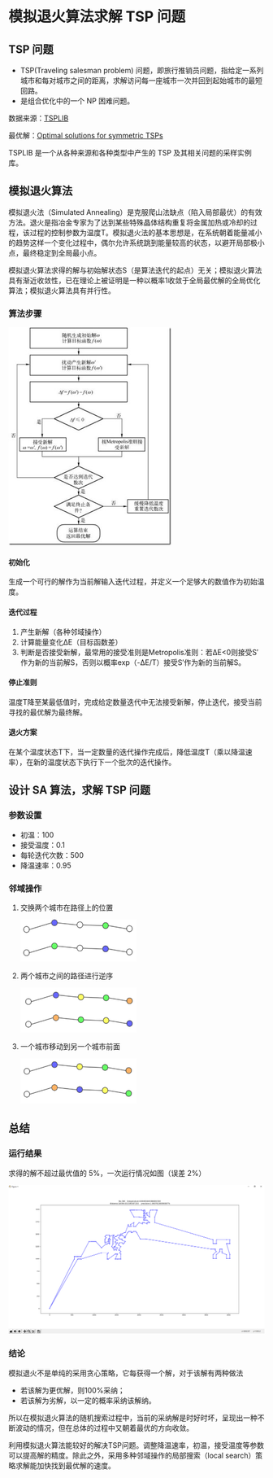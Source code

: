 # 模拟退火算法求解 TSP 问题

## TSP 问题

- TSP(Traveling salesman problem) 问题，即旅行推销员问题，指给定一系列城市和每对城市之间的距离，求解访问每一座城市一次并回到起始城市的最短回路。
- 是组合优化中的一个 NP 困难问题。

数据来源：[TSPLIB](https://comopt.ifi.uni-heidelberg.de/software/TSPLIB95/tsp/)

最优解：[Optimal solutions for symmetric TSPs](https://comopt.ifi.uni-heidelberg.de/software/TSPLIB95/STSP.html)

TSPLIB 是一个从各种来源和各种类型中产生的 TSP 及其相关问题的采样实例库。


## 模拟退火算法

模拟退火法（Simulated Annealing）是克服爬山法缺点（陷入局部最优）的有效方法。退火是指冶金专家为了达到某些特殊晶体结构重复将金属加热或冷却的过程，该过程的控制参数为温度T。模拟退火法的基本思想是，在系统朝着能量减小的趋势这样一个变化过程中，偶尔允许系统跳到能量较高的状态，以避开局部极小点，最终稳定到全局最小点。

模拟退火算法求得的解与初始解状态S（是算法迭代的起点）无关；模拟退火算法具有渐近收敛性，已在理论上被证明是一种以概率1收敛于全局最优解的全局优化算法；模拟退火算法具有并行性。

### 算法步骤

![](images/SA-steps.jpg)

#### 初始化

生成一个可行的解作为当前解输入迭代过程，并定义一个足够大的数值作为初始温度。

#### 迭代过程

 1. 产生新解（各种邻域操作）
 2. 计算能量变化ΔE（目标函数差）
 3. 判断是否接受新解，最常用的接受准则是Metropolis准则：若ΔE<0则接受S′作为新的当前解S，否则以概率exp（-ΔE/T）接受S′作为新的当前解S。

 #### 停止准则

 温度T降至某最低值时，完成给定数量迭代中无法接受新解，停止迭代，接受当前寻找的最优解为最终解。

 #### 退火方案

 在某个温度状态T下，当一定数量的迭代操作完成后，降低温度T（乘以降温速率），在新的温度状态下执行下一个批次的迭代操作。

## 设计 SA 算法，求解 TSP 问题

###  参数设置

 - 初温：100
 - 接受温度：0.1
 - 每轮迭代次数：500
 - 降温速率：0.95

### 邻域操作

 1. 交换两个城市在路径上的位置
    
    ![](images/method1.png)

 2. 两个城市之间的路径进行逆序

    ![](images/method2.png)

 3. 一个城市移动到另一个城市前面

    ![](images/method3.png)

## 总结

### 运行结果

求得的解不超过最优值的 5%，一次运行情况如图（误差 2%）

![](images/run.png)

### 结论

模拟退火不是单纯的采用贪心策略，它每获得一个解，对于该解有两种做法

 - 若该解为更优解，则100%采纳；
 - 若该解为劣解，以一定的概率采纳该解纳。

所以在模拟退火算法的随机搜索过程中，当前的采纳解是时好时坏，呈现出一种不断波动的情况，但在总体的过程中又朝着最优的方向收敛。

利用模拟退火算法能较好的解决TSP问题。调整降温速率，初温，接受温度等参数可以提高解的精度。除此之外，采用多种邻域操作的局部搜索（local search）策略求解能加快找到最优解的速度。